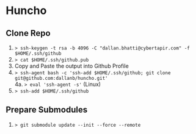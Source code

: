 # Huncho

## Clone Repo

1. `> ssh-keygen -t rsa -b 4096 -C "dallan.bhatti@cybertapir.com" -f $HOME/.ssh/github`
2. `> cat $HOME/.ssh/github.pub`
3. Copy and Paste the output into Github Profile
4. `> ssh-agent bash -c 'ssh-add $HOME/.ssh/github; git clone git@github.com:dallanb/huncho.git'`  
4a. `> eval 'ssh-agent -s'` (Linux)  
5. `> ssh-add $HOME/.ssh/github`

## Prepare Submodules
1. `> git submodule update --init --force --remote`
